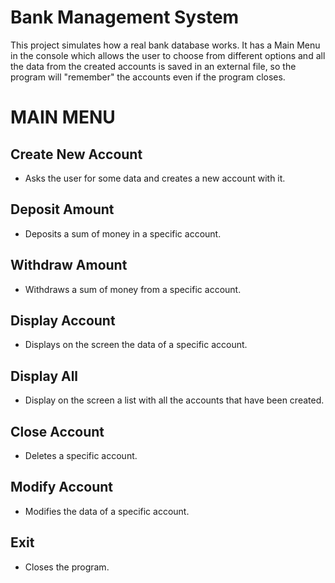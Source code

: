 # Bank Management System
This project simulates how a real bank database works. It has a Main Menu in the console which allows the user to choose from different options and all the data from the created accounts is saved in an external file, so the program will "remember" the accounts even if the program closes.

# MAIN MENU

## Create New Account
- Asks the user for some data and creates a new account with it.
 
## Deposit Amount
- Deposits a sum of money in a specific account.

## Withdraw Amount
- Withdraws a sum of money from a specific account.

## Display Account
- Displays on the screen the data of a specific account.

## Display All
- Display on the screen a list with all the accounts that have been created.

## Close Account
- Deletes a specific account.

## Modify Account
- Modifies the data of a specific account.

## Exit
- Closes the program.
